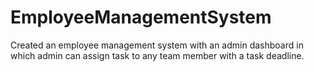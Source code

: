 # EmployeeManagementSystem
Created an employee management system with an admin dashboard in which admin can assign task to any team member with a task deadline. 
